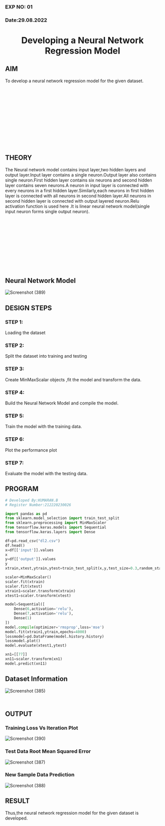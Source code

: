 ### EXP NO: 01

### Date:29.08.2022

# <p align = "center"> Developing a Neural Network Regression Model </p>
## AIM
To develop a neural network regression model for the given dataset.

## <br><br><br><br><br><br><br><br>THEORY
The Neural network model contains input layer,two hidden layers and output layer.Input layer contains a single neuron.Output layer also contains single neuron.First hidden layer contains six neurons and second hidden layer contains seven neurons.A neuron in input layer is connected with every neurons in a first hidden layer.Similarly,each neurons in first hidden layer is connected with all neurons in second hidden layer.All neurons in second hidden layer is connected with output layered neuron.Relu activation function is used here .It is linear neural network model(single input neuron forms single output neuron).

## <br><br><br><br><br><br><br>Neural Network Model
![Screenshot (389)](https://user-images.githubusercontent.com/75243072/187078981-2aafe51a-eaff-4dd6-a902-e6f6bc567333.png)

## DESIGN STEPS
### STEP 1:
Loading the dataset
### STEP 2:
Split the dataset into training and testing
### STEP 3:
Create MinMaxScalar objects ,fit the model and transform the data.
### STEP 4:
Build the Neural Network Model and compile the model.
### STEP 5:
Train the model with the training data.
### STEP 6:
Plot the performance plot
### STEP 7:
Evaluate the model with the testing data.

## PROGRAM
```python
# Developed By:KUMARAN.B
# Register Number:212220230026

import pandas as pd
from sklearn.model_selection import train_test_split
from sklearn.preprocessing import MinMaxScaler
from tensorflow.keras.models import Sequential
from tensorflow.keras.layers import Dense

df=pd.read_csv("dl2.csv")
df.head()
x=df[['input']].values
x
y=df[['output']].values
y
xtrain,xtest,ytrain,ytest=train_test_split(x,y,test_size=0.3,random_state=40)

scaler=MinMaxScaler()
scaler.fit(xtrain)
scaler.fit(xtest)
xtrain1=scaler.transform(xtrain)
xtest1=scaler.transform(xtest)

model=Sequential([
    Dense(6,activation='relu'),
    Dense(7,activation='relu'),
    Dense(1)
])
model.compile(optimizer='rmsprop',loss='mse')
model.fit(xtrain1,ytrain,epochs=4000)
lossmodel=pd.DataFrame(model.history.history)
lossmodel.plot()
model.evaluate(xtest1,ytest)

xn1=[[77]]
xn11=scaler.transform(xn1)
model.predict(xn11)
```

## Dataset Information
![Screenshot (385)](https://user-images.githubusercontent.com/75243072/187077397-7c129470-1f53-475f-ac8e-a755c425bb9b.png)

## <br>OUTPUT
### Training Loss Vs Iteration Plot
![Screenshot (390)](https://user-images.githubusercontent.com/75243072/187081481-88c6f8eb-82e3-40f5-ad73-8680fc85a83f.png)

### Test Data Root Mean Squared Error
![Screenshot (387)](https://user-images.githubusercontent.com/75243072/187080899-276e0eed-c3c9-4d40-9c9b-d7d7935acb5a.png)

### New Sample Data Prediction
![Screenshot (388)](https://user-images.githubusercontent.com/75243072/187077541-a8b68c4c-f3e7-4780-a890-758f0da449db.png)

## RESULT
Thus,the neural network regression model for the given dataset is developed.
